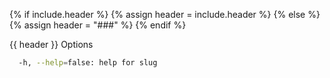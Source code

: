{% if include.header %}
{% assign header = include.header %}
{% else %}
{% assign header = "###" %}
{% endif %}


{{ header }} Options

```bash
  -h, --help=false: help for slug
```

